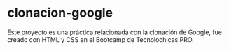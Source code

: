 # clonacion-google
Este proyecto es una práctica relacionada con la clonación de Google, fue creado con HTML y CSS en el Bootcamp de Tecnolochicas PRO.
